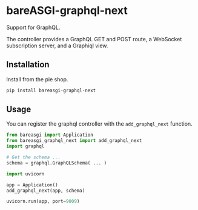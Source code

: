# bareASGI-graphql-next

Support for GraphQL.

The controller provides a GraphQL GET and POST route, a WebSocket subscription server, and a Graphiql view.

## Installation

Install from the pie shop.

```bash
pip install bareasgi-graphql-next
```

## Usage

You can register the graphql controller with the `add_graphql_next` function.

```python
from bareasgi import Application
from bareasgi_graphql_next import add_graphql_next
import graphql

# Get the schema ...
schema = graphql.GraphQLSchema( ... )

import uvicorn

app = Application()
add_graphql_next(app, schema)

uvicorn.run(app, port=9009)

```

